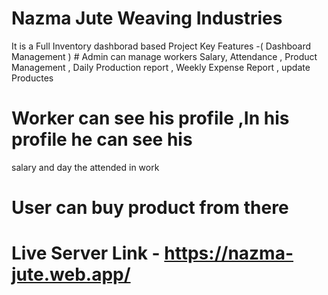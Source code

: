 # Nazma Jute Weaving Industries 
It is a Full Inventory dashborad based Project
Key Features -( Dashboard Management ) # Admin can
manage workers Salary, Attendance , Product
Management , Daily Production report , Weekly
Expense Report , update Productes 
# Worker can see his profile ,In his profile he can see his
salary and day the attended in work
# User can buy product from there


# Live Server Link - https://nazma-jute.web.app/
